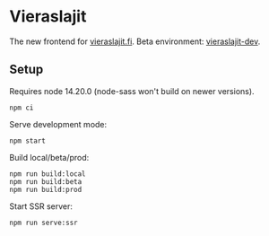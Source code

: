 # Vieraslajit
The new frontend for [vieraslajit.fi](https://vieraslajit.fi.laji.fi).
Beta environment: [vieraslajit-dev](https://vieraslajit-dev.laji.fi).

## Setup
Requires node 14.20.0 (node-sass won't build on newer versions).

```
npm ci
```

Serve development mode:
```
npm start
```

Build local/beta/prod:
```
npm run build:local
npm run build:beta
npm run build:prod
```

Start SSR server:
```
npm run serve:ssr
```
